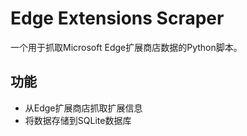 # Edge Extensions Scraper

一个用于抓取Microsoft Edge扩展商店数据的Python脚本。

## 功能

- 从Edge扩展商店抓取扩展信息
- 将数据存储到SQLite数据库